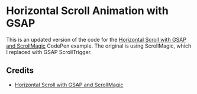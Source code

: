 # Horizontal Scroll Animation with GSAP

This is an updated version of the code for the [Horizontal Scroll with GSAP and ScrollMagic](https://codepen.io/alexandrebuffet/pen/wmbjQg) CodePen example. The original is using ScrollMagic, which I replaced with GSAP ScrollTrigger.

## Credits

- [Horizontal Scroll with GSAP and ScrollMagic](https://codepen.io/alexandrebuffet/pen/wmbjQg)
